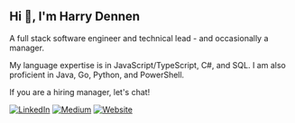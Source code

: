 ## Hi 👋, I'm Harry Dennen

A full stack software engineer and technical lead - and occasionally a manager. 

My language expertise is in JavaScript/TypeScript, C#, and SQL. I am also proficient in Java, Go, Python, and PowerShell. 

If you are a hiring manager, let's chat!

[![LinkedIn](https://img.shields.io/badge/linkedin-%230077B5.svg?style=for-the-badge&logo=linkedin&logoColor=white)](https://www.linkedin.com/in/hdennen/) [![Medium](https://img.shields.io/badge/Medium-12100E?style=for-the-badge&logo=medium&logoColor=white)](https://medium.com/@hazterisk) [![Website](https://img.shields.io/website?url=https://www.harrydennen.com&style=for-the-badge)](https://www.harrydennen.com)


<!--
**hdennen/hdennen** is a ✨ _special_ ✨ repository because its `README.md` (this file) appears on your GitHub profile.

Here are some ideas to get you started:

- 🔭 I’m currently working on ...
- 🌱 I’m currently learning ...
- 👯 I’m looking to collaborate on ...
- 🤔 I’m looking for help with ...
- 💬 Ask me about ...
- 📫 How to reach me: ...
- 😄 Pronouns: ...
- ⚡ Fun fact: ...
-->
